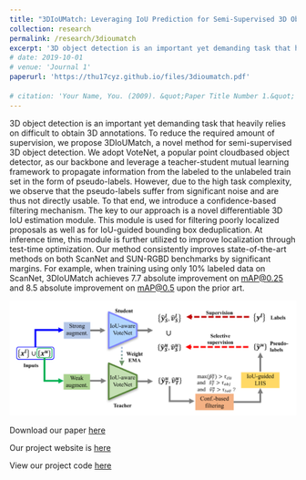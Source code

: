 ```yaml
---
title: "3DIoUMatch: Leveraging IoU Prediction for Semi-Supervised 3D Object Detection (2020.4-2020.11)"
collection: research
permalink: /research/3dioumatch
excerpt: '3D object detection is an important yet demanding task that heavily relies on difficult to obtain 3D annotations. To reduce the required amount of supervision, we propose 3DIoUMatch, a novel method for semi-supervised 3D object detection. We adopt VoteNet, a popular point cloudbased object detector, as our backbone and leverage a teacher-student mutual learning framework to propagate information from the labeled to the unlabeled train set in the form of pseudo-labels. However, due to the high task complexity, we observe that the pseudo-labels suffer from significant noise and are thus not directly usable. To that end, we introduce a confidence-based filtering mechanism. The key to our approach is a novel differentiable 3D IoU estimation module. This module is used for filtering poorly localized proposals as well as for IoU-guided bounding box deduplication. At inference time, this module is further utilized to improve localization through test-time optimization. Our method consistently improves state-of-the-art methods on both ScanNet and SUN-RGBD benchmarks by significant margins. For example, when training using only 10% labeled data on ScanNet, 3DIoUMatch achieves 7.7 absolute improvement on mAP@0.25 and 8.5 absolute improvement on mAP@0.5 upon the prior art.'
# date: 2019-10-01
# venue: 'Journal 1'
paperurl: 'https://thu17cyz.github.io/files/3dioumatch.pdf'

# citation: 'Your Name, You. (2009). &quot;Paper Title Number 1.&quot; <i>Journal 1</i>. 1(1).'
---
```

3D object detection is an important yet demanding task that heavily relies on difficult to obtain 3D annotations. To reduce the required amount of supervision, we propose 3DIoUMatch, a novel method for semi-supervised 3D object detection. We adopt VoteNet, a popular point cloudbased object detector, as our backbone and leverage a teacher-student mutual learning framework to propagate information from the labeled to the unlabeled train set in the form of pseudo-labels. However, due to the high task complexity, we observe that the pseudo-labels suffer from significant noise and are thus not directly usable. To that end, we introduce a confidence-based filtering mechanism. The key to our approach is a novel differentiable 3D IoU estimation module. This module is used for filtering poorly localized proposals as well as for IoU-guided bounding box deduplication. At inference time, this module is further utilized to improve localization through test-time optimization. Our method consistently improves state-of-the-art methods on both ScanNet and SUN-RGBD benchmarks by significant margins. For example, when training using only 10% labeled data on ScanNet, 3DIoUMatch achieves 7.7 absolute improvement on mAP@0.25 and 8.5 absolute improvement on mAP@0.5 upon the prior art.

![img](../images/3dioumatch_pipeline.png)

Download our paper [here](https://thu17cyz.github.io/files/3dioumatch.pdf)

Our project website is [here](https://thu17cyz.github.io/3DIoUMatch)

View our project code [here](https://github.com/THU17cyz/3DIoUMatch)
